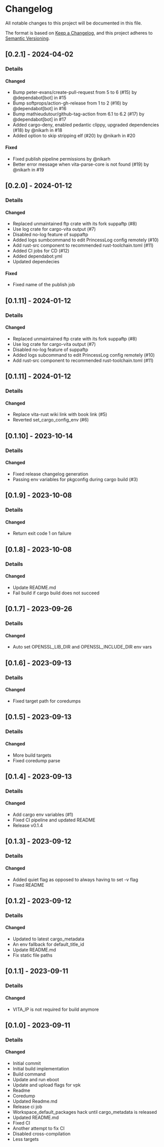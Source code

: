# Changelog
All notable changes to this project will be documented in this file.

The format is based on [Keep a Changelog](https://keepachangelog.com/en/1.0.0/),
and this project adheres to [Semantic Versioning](https://semver.org/spec/v2.0.0.html).

## [0.2.1] - 2024-04-02
### Details
#### Changed
- Bump peter-evans/create-pull-request from 5 to 6 (#15) by @dependabot[bot] in #15
- Bump softprops/action-gh-release from 1 to 2 (#16) by @dependabot[bot] in #16
- Bump mathieudutour/github-tag-action from 6.1 to 6.2 (#17) by @dependabot[bot] in #17
- Added cargo-deny, enabled pedantic clippy, upgraded dependencies (#18) by @nikarh in #18
- Added option to skip stripping elf (#20) by @nikarh in #20

#### Fixed
- Fixed publish pipeline permissions by @nikarh
- Better error message when vita-parse-core is not found (#19) by @nikarh in #19


## [0.2.0] - 2024-01-12
### Details
#### Changed
- Replaced unmaintained ftp crate with its fork suppaftp (#8)
- Use log crate for cargo-vita output (#7)
- Disabled no-log feature of suppaftp
- Added logs sumbcommand to edit PrincessLog config remotely (#10)
- Add rust-src component to recommended rust-toolchain.toml (#11)
- Added CI jobs for CD (#12)
- Added dependabot.yml
- Updated dependecies

#### Fixed
- Fixed name of the publish job


## [0.1.11] - 2024-01-12
### Details
#### Changed
- Replaced unmaintained ftp crate with its fork suppaftp (#8)
- Use log crate for cargo-vita output (#7)
- Disabled no-log feature of suppaftp
- Added logs subcommand to edit PrincessLog config remotely (#10)
- Add rust-src component to recommended rust-toolchain.toml (#11)


## [0.1.11] - 2024-01-12
### Details
#### Changed
- Replace vita-rust wiki link with book link (#5)
- Reverted set_cargo_config_env (#6)


## [0.1.10] - 2023-10-14
### Details
#### Changed
- Fixed release changelog generation
- Passing env variables for pkgconfig during cargo build (#3)


## [0.1.9] - 2023-10-08
### Details
#### Changed
- Return exit code 1 on failure


## [0.1.8] - 2023-10-08
### Details
#### Changed
- Update README.md
- Fail build if cargo build does not succeed


## [0.1.7] - 2023-09-26
### Details
#### Changed
- Auto set OPENSSL_LIB_DIR and OPENSSL_INCLUDE_DIR env vars


## [0.1.6] - 2023-09-13
### Details
#### Changed
- Fixed target path for coredumps


## [0.1.5] - 2023-09-13
### Details
#### Changed
- More build targets
- Fixed coredump parse


## [0.1.4] - 2023-09-13
### Details
#### Changed
- Add cargo env variables (#1)
- Fixed CI pipeline and updated README
- Release v0.1.4


## [0.1.3] - 2023-09-12
### Details
#### Changed
- Added quiet flag as opposed to always having to set -v flag
- Fixed README


## [0.1.2] - 2023-09-12
### Details
#### Changed
- Updated to latest cargo_metadata
- An env fallback for default_title_id
- Update README.md
- Fix static file paths


## [0.1.1] - 2023-09-11
### Details
#### Changed
- VITA_IP is not required for build anymore


## [0.1.0] - 2023-09-11
### Details
#### Changed
- Initial commit
- Initial build implementation
- Build command
- Update and run eboot
- Update and upload flags for vpk
- Readme
- Coredump
- Updated Readme.md
- Release ci job
- Workspace_default_packages hack until cargo_metadata is released
- Updated README.md
- Fixed CI
- Another attempt to fix CI
- Disabled cross-compilation
- Less targets


